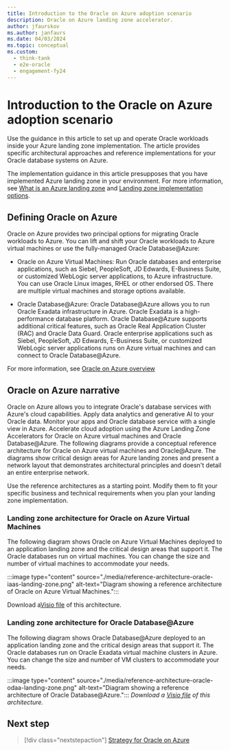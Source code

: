 ```yaml
---
title: Introduction to the Oracle on Azure adoption scenario
description: Oracle on Azure landing zone accelerator.
author: jfaurskov
ms.author: janfaurs
ms.date: 04/03/2024
ms.topic: conceptual
ms.custom: 
  - think-tank
  - e2e-oracle
  - engagement-fy24
---
```

# Introduction to the Oracle on Azure adoption scenario

Use the guidance in this article to set up and operate Oracle workloads inside your Azure landing zone implementation. The article provides specific architectural approaches and reference implementations for your Oracle database systems on Azure.

The implementation guidance in this article presupposes that you have implemented Azure landing zone in your environment. For more information, see [What is an Azure landing zone](/azure/cloud-adoption-framework/ready/landing-zone/implementation-options) and [Landing zone implementation options](/azure/cloud-adoption-framework/ready/landing-zone/implementation-options).

## Defining Oracle on Azure

Oracle on Azure provides two principal options for migrating Oracle workloads to Azure. You can lift and shift your Oracle workloads to Azure virtual machines or use the fully-managed Oracle Database@Azure:

- Oracle on Azure Virtual Machines: Run Oracle databases and enterprise applications, such as Siebel, PeopleSoft, JD Edwards, E-Business Suite, or customized WebLogic server applications, to Azure infrastructure. You can use Oracle Linux images, RHEL or other endorsed OS. There are multiple virtual machines and storage options available.

- Oracle Database@Azure: Oracle Database@Azure allows you to run Oracle Exadata infrastructure in Azure. Oracle Exadata is a high-performance database platform. Oracle Database@Azure supports additional critical features, such as Oracle Real Application Cluster (RAC) and Oracle Data Guard. Oracle enterprise applications such as Siebel, PeopleSoft, JD Edwards, E-Business Suite, or customized WebLogic server applications runs on Azure virtual machines and can connect to Oracle Database@Azure.

For more information, see [Oracle on Azure overview](/azure/oracle/oracle-azure-overview)

## Oracle on Azure narrative

Oracle on Azure allows you to integrate Oracle's database services with Azure's cloud capabilities. Apply data analytics and generative AI to your Oracle data. Monitor your apps and Oracle database service with a single view in Azure. Accelerate cloud adoption using the Azure Landing Zone Accelerators for Oracle on Azure virtual machines and Oracle Database@Azure.
The following diagrams provide a conceptual reference architecture for Oracle on Azure virtual machines and Oracle@Azure. The diagrams show critical design areas for Azure landing zones and present a network layout that demonstrates architectural principles and doesn't detail an entire enterprise network.

Use the reference architectures as a starting point. Modify them to fit your specific business and technical requirements when you plan your landing zone implementation.

### Landing zone architecture for Oracle on Azure Virtual Machines

The following diagram shows Oracle on Azure Virtual Machines deployed to an application landing zone and the critical design areas that support it. The Oracle databases run on virtual machines. You can change the size and number of virtual machines to accommodate your needs. 

:::image type="content" source="./media/reference-architecture-oracle-iaas-landing-zone.png" alt-text="Diagram showing a reference architecture of Oracle on Azure Virtual Machines.":::

Download a[Visio file](https://github.com/MicrosoftDocs/cloud-adoption-framework/tree/main/docs/scenarios/oracle-iaas/media/Azure-Landing-Zone-Architecture-Oracle.vsdx) of this architecture.

### Landing zone architecture for Oracle Database@Azure

The following diagram shows Oracle Database@Azure deployed to an application landing zone and the critical design areas that support it. The Oracle databases run on Oracle Exadata virtual machine clusters in Azure. You can change the size and number of VM clusters to accommodate your needs.

:::image type="content" source="./media/reference-architecture-oracle-odaa-landing-zone.png" alt-text="Diagram showing a reference architecture of Oracle Database@Azure.":::
*Download a [Visio file](https://github.com/MicrosoftDocs/cloud-adoption-framework/tree/main/docs/scenarios/oracle-iaas/media/Azure-Landing-Zone-Architecture-Oracle.vsdx) of this architecture.*

## Next step

> [!div class="nextstepaction"]
> [Strategy for Oracle on Azure](oracle-landing-zone-strategy.md)

